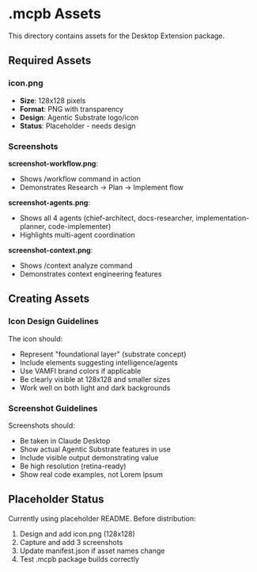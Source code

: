 # .mcpb Assets

This directory contains assets for the Desktop Extension package.

## Required Assets

### icon.png
- **Size**: 128x128 pixels
- **Format**: PNG with transparency
- **Design**: Agentic Substrate logo/icon
- **Status**: Placeholder - needs design

### Screenshots

**screenshot-workflow.png**:
- Shows /workflow command in action
- Demonstrates Research → Plan → Implement flow

**screenshot-agents.png**:
- Shows all 4 agents (chief-architect, docs-researcher, implementation-planner, code-implementer)
- Highlights multi-agent coordination

**screenshot-context.png**:
- Shows /context analyze command
- Demonstrates context engineering features

## Creating Assets

### Icon Design Guidelines

The icon should:
- Represent "foundational layer" (substrate concept)
- Include elements suggesting intelligence/agents
- Use VAMFI brand colors if applicable
- Be clearly visible at 128x128 and smaller sizes
- Work well on both light and dark backgrounds

### Screenshot Guidelines

Screenshots should:
- Be taken in Claude Desktop
- Show actual Agentic Substrate features in use
- Include visible output demonstrating value
- Be high resolution (retina-ready)
- Show real code examples, not Lorem Ipsum

## Placeholder Status

Currently using placeholder README. Before distribution:
1. Design and add icon.png (128x128)
2. Capture and add 3 screenshots
3. Update manifest.json if asset names change
4. Test .mcpb package builds correctly
